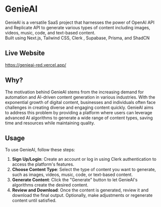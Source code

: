 # GenieAI

GenieAI is a versatile SaaS project that harnesses the power of OpenAI API and Replicate API to generate various types of content including images, videos, music, code, and text-based content.<br/>
Built using Next.js, Tailwind CSS, Clerk , Supabase, Prisma, and ShadCN

## Live Website

https://genieai-red.vercel.app/


## Why?

The motivation behind GenieAI stems from the increasing demand for automation and AI-driven content generation in various industries. With the exponential growth of digital content, businesses and individuals often face challenges in creating diverse and engaging content quickly. GenieAI aims to address this problem by providing a platform where users can leverage advanced AI algorithms to generate a wide range of content types, saving time and resources while maintaining quality.

## Usage

To use GenieAI, follow these steps:

1. **Sign Up/Login**: Create an account or log in using Clerk authentication to access the platform's features.
2. **Choose Content Type**: Select the type of content you want to generate, such as images, videos, music, code, or text-based content.
3. **Generate Content**: Click the "Generate" button to let GenieAI's algorithms create the desired content.
4. **Review and Download**: Once the content is generated, review it and download the final output. Optionally, make adjustments or regenerate content until satisfied.
